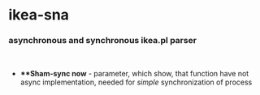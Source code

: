 # ikea-sna
### asynchronous and synchronous ikea.pl parser

<br>

 - __**Sham-sync now__ -  parameter, which show, that function have not async implementation, needed for *simple* synchronization of process